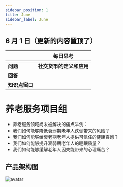 ```yaml
---
sidebar_position: 1
title: June
sidebar_label: June
---
```


## 6 月 1 日（更新的内容置顶了）

|                | **每日思考**             |
| -------------- | ------------------------ |
| **问题**       | **社交货币的定义和应用** |
| **回答**       |                         |
| **知识点窗口** |                          |



# 养老服务项目组 

* 养老服务领域尚未被解决的痛点举例：
* 我们如何能够降低衰弱期老年人跌倒带来的风险？
* 我们如何能够给衰老期老年人提供可信任的健康咨询？
* 我们如何能够提升衰弱期老年人的睡眠质量？
* 我们如何能够缓解老年人因失能带来的心理痛苦？

## 产品架构图
![avatar](/user/desktop/产品架构图.jpeg)
